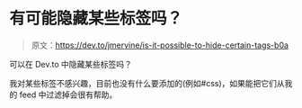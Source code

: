 # 有可能隐藏某些标签吗？

> 原文：<https://dev.to/jmervine/is-it-possible-to-hide-certain-tags-b0a>

可以在 Dev.to 中隐藏某些标签吗？

我对某些标签不感兴趣，目前也没有什么要添加的(例如#css)，如果能把它们从我的 feed 中过滤掉会很有帮助。